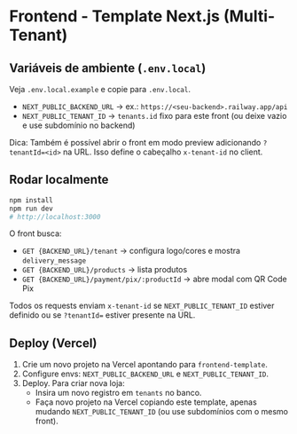 # Frontend - Template Next.js (Multi-Tenant)

## Variáveis de ambiente (`.env.local`)
Veja `.env.local.example` e copie para `.env.local`.
- `NEXT_PUBLIC_BACKEND_URL` → ex.: `https://<seu-backend>.railway.app/api`
- `NEXT_PUBLIC_TENANT_ID` → `tenants.id` fixo para este front (ou deixe vazio e use subdomínio no backend)

Dica: Também é possível abrir o front em modo preview adicionando `?tenantId=<id>` na URL. Isso define o cabeçalho `x-tenant-id` no client.

## Rodar localmente
```bash
npm install
npm run dev
# http://localhost:3000
```

O front busca:
- `GET {BACKEND_URL}/tenant` → configura logo/cores e mostra `delivery_message`
- `GET {BACKEND_URL}/products` → lista produtos
- `GET {BACKEND_URL}/payment/pix/:productId` → abre modal com QR Code Pix

Todos os requests enviam `x-tenant-id` se `NEXT_PUBLIC_TENANT_ID` estiver definido ou se `?tenantId=` estiver presente na URL.

## Deploy (Vercel)
1. Crie um novo projeto na Vercel apontando para `frontend-template`.
2. Configure envs: `NEXT_PUBLIC_BACKEND_URL` e `NEXT_PUBLIC_TENANT_ID`.
3. Deploy. Para criar nova loja:
   - Insira um novo registro em `tenants` no banco.
   - Faça novo projeto na Vercel copiando este template, apenas mudando `NEXT_PUBLIC_TENANT_ID` (ou use subdomínios com o mesmo front).

